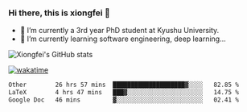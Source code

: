 ### Hi there, this is xiongfei 👋


- 🔭 I’m currently a 3rd year PhD student at Kyushu University.
- 🌱 I’m currently learning software engineering, deep learning...

<!--
**X1on9f31/X1on9f31** is a ✨ _special_ ✨ repository because its `README.md` (this file) appears on your GitHub profile.
Here are some ideas to get you started:
-->

![Xiongfei's GitHub stats](https://github-readme-stats.vercel.app/api?username=X1on9f31)


[![wakatime](https://wakatime.com/badge/user/9e8d5516-d162-43e7-9563-87295d455a71.svg)](https://wakatime.com/@9e8d5516-d162-43e7-9563-87295d455a71)

<!--START_SECTION:waka-->

```txt
Other        26 hrs 57 mins  ████████████████████▓░░░░   82.85 %
LaTeX        4 hrs 47 mins   ███▓░░░░░░░░░░░░░░░░░░░░░   14.75 %
Google Doc   46 mins         ▓░░░░░░░░░░░░░░░░░░░░░░░░   02.41 %
```

<!--END_SECTION:waka-->

